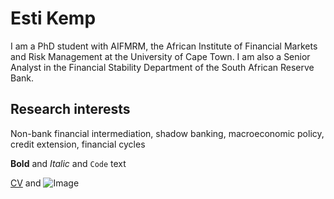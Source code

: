 # Esti Kemp

I am a PhD student with AIFMRM, the African Institute of Financial Markets and Risk Management at the University of Cape Town. I am also a Senior Analyst in the Financial Stability Department of the South African Reserve Bank.

## Research interests
Non-bank financial intermediation, shadow banking, macroeconomic policy, credit extension, financial cycles


**Bold** and _Italic_ and `Code` text

[CV](https://git.overleaf.com/8525638kvvrsrcczngm) and ![Image](https://photos.google.com/photo/AF1QipMOK6pVbOsSF49JPrES9TS-h_7clkA73kOsCCE)
```

